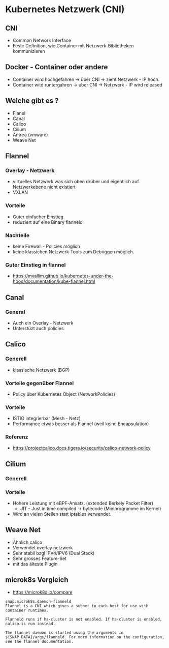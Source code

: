 # Kubernetes Netzwerk (CNI) 

## CNI 

  * Common Network Interface
  * Feste Definition, wie Container mit Netzwerk-Bibliotheken kommunizieren

## Docker - Container oder andere 

  * Container wird hochgefahren -> über CNI -> zieht Netzwerk - IP  hoch. 
  * Container witd runtergahren -> uber CNI -> Netzwerk - IP wird released 

## Welche gibt es ? 

  * Flanel
  * Canal 
  * Calico 
  * Cilium
  * Antrea (vmware)
  * Weave Net 
  
## Flannel

### Overlay - Netzwerk 

  * virtuelles Netzwerk was sich oben drüber und eigentlich auf Netzwerkebene nicht existiert
  * VXLAN

### Vorteile 

  * Guter einfacher Einstieg 
  * reduziert auf eine Binary flanneld 

### Nachteile 

  * keine Firewall - Policies möglich 
  * keine klassichen Netzwerk-Tools zum Debuggen möglich. 

### Guter Einstieg in flannel 

  * https://mvallim.github.io/kubernetes-under-the-hood/documentation/kube-flannel.html

## Canal 

### General 

  * Auch ein Overlay - Netzwerk 
  * Unterstüzt auch policies 

## Calico

### Generell 

  * klassische Netzwerk (BGP)

### Vorteile gegenüber Flannel 

  * Policy über Kubernetes Object (NetworkPolicies)

### Vorteile 

  * ISTIO integrierbar (Mesh - Netz) 
  * Performance etwas besser als Flannel (weil keine Encapsulation)

### Referenz 
  * https://projectcalico.docs.tigera.io/security/calico-network-policy

## Cilium 

### Generell 

### Vorteile 

  * Höhere Leistung mit eBPF-Ansatz. (extended Berkely Packet Filter)
    * JIT - Just in time compiled -> bytecode (Miniprogramme im Kernel)
  * Wird an vielen Stellen statt iptables verwendet. 



## Weave Net 

  * Ähnlich calico 
  * Verwendet overlay netzwerk
  * Sehr stabil bzgl IPV4/IPV6 (Dual Stack) 
  * Sehr grosses Feature-Set 
  * mit das älteste Plugin 


## microk8s Vergleich 

  * https://microk8s.io/compare

```
snap.microk8s.daemon-flanneld
Flannel is a CNI which gives a subnet to each host for use with container runtimes.

Flanneld runs if ha-cluster is not enabled. If ha-cluster is enabled, calico is run instead.

The flannel daemon is started using the arguments in ${SNAP_DATA}/args/flanneld. For more information on the configuration, see the flannel documentation.
```
